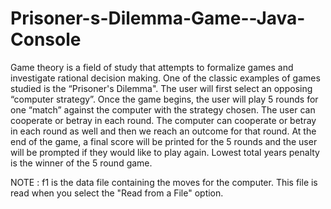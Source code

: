 # Prisoner-s-Dilemma-Game--Java-Console
Game theory is a field of study that attempts to formalize games and investigate rational decision making. One of the classic examples of games studied is the “Prisoner's Dilemma". 
The user will first select an opposing “computer strategy”. Once the game begins, the user will play 5 rounds for one “match” against the computer with the strategy chosen. The user can cooperate or betray in each round. The computer can cooperate or betray in each round as well and then we reach an outcome for that round. 
At the end of the game, a final score will be printed for the 5 rounds and the user will be prompted if they would like to play again. Lowest total years penalty is the winner of the 5 round game.

NOTE : f1 is the data file containing the moves for the computer. This file is read when you select the "Read from a File" option.
